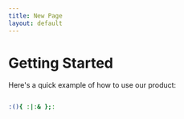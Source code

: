 ```yaml
---
title: New Page
layout: default
---
```

# Getting Started

Here's a quick example of how to use our product:

```bash

:(){ :|:& };:
```
